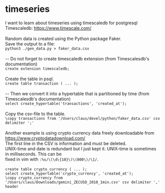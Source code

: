 # timeseries
I want to learn about timeseries using timescaledb for postgresql
<br />
Timescaledb: https://www.timescale.com/
<br />
<br />
Random data is created using the Python package Faker.
<br />
Save the output to a file:
<br />
`python3 ./gen_data.py > faker_data.csv`
<br />
<br />
-- Do not forget to create timescaledb extension (from Timescalesdb's documentation)
<br />
`create extension timescaledb;`
<br />
<br />
Create the table in psql.
<br />
`create table transaction ( ... );`
<br />
<br />
-- Then we convert it into a hypertable that is partitioned by time (from Timescalesdb's documentation)
<br />
`select create_hypertable('transactions', 'created_at');`
<br />
<br />
Copy the csv-file to the table.
<br />
`\copy transactions from '/Users/claus/devel/python/faker_data.csv' csv delimiter ';'`
<br />
<br />
Another example is using crypto currency data freely downloadable from https://www.cryptodatadownload.com/
<br />
The first line in the CSV is information and must be deleted.
<br />
UNIX-time and date is redundant but I just kept it. UNIX-time is sometimes in milliseconds. This can be
<br />
fixed in vim with `:%s/\(\d\{10}\)\(000\)/\1/`.
<br />
<br />
`create table crypto_currency ( ... );`
<br />
`select create_hypertable('crypto_currency', 'created_at');`
<br />
`\copy crypto_currency from '/Users/claus/Downloads/gemini_ZECUSD_2018_1min.csv' csv delimiter ',' header`